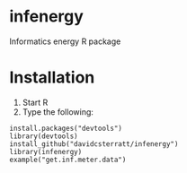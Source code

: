 # infenergy
Informatics energy R package

# Installation

1. Start R
2. Type the following:
```
install.packages("devtools")
library(devtools)
install_github("davidcsterratt/infenergy")
library(infenergy)
example("get.inf.meter.data")
